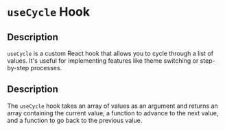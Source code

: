 # `useCycle` Hook

## Description

`useCycle` is a custom React hook that allows you to cycle through a list of values. It's useful for implementing features like theme switching or step-by-step processes.

## Description

The `useCycle` hook takes an array of values as an argument and returns an array containing the current value, a function to advance to the next value, and a function to go back to the previous value.
